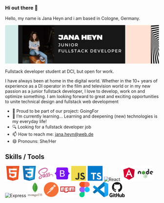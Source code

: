 ### Hi out there 👋 

Hello, my name is Jana Heyn and i am based in Cologne, Germany.

![](Readme_Banner.png)

Fullstack developer student at DCI, but open for work.

I have always been at home in the digital world. Whether in the 10+ years of experience as a DI operator in the film and television world or in my new passion as a junior fullstack developer, I love to develop, work on and optimize something. I am looking forward to great and exciting opportunities to unite technical design and fullstack web development

- 🔭 Proud to be part of our project: GoingFor
- 🌱 I’m currently learning... Learning and deepening (new) technologies is my everyday life!
- 🔍️ Looking for a fullstack developer job
- 📫 How to reach me: jana.heyn@web.de
- 😄 Pronouns: She/Her

## Skills / Tools
<p algin="left">
<img width="50" src="https://github.com/devicons/devicon/blob/master/icons/html5/html5-original.svg" alt="HTML5" title="HTML5"/>
<img width="50" src="https://github.com/devicons/devicon/blob/master/icons/css3/css3-original.svg" alt="CSS3" title="CSS3"/>
<img width="50" src="https://github.com/devicons/devicon/blob/master/icons/sass/sass-original.svg" alt="Sass" title="Sass"/>
<img width="50" src="https://github.com/devicons/devicon/blob/master/icons/bootstrap/bootstrap-original.svg" alt="Bootstrap" title="Bootstrap"/> 
<img width="50" src="https://github.com/devicons/devicon/blob/master/icons/javascript/javascript-original.svg" alt="JavaScript" title="JavaScript"/>
<img width="50" src="https://github.com/devicons/devicon/blob/master/icons/typescript/typescript-original.svg" alt="TypeScript"  title="TypeScript"/>
<img width="50" src="https://user-images.githubusercontent.com/25181517/183897015-94a058a6-b86e-4e42-a37f-bf92061753e5.png" alt="React" title="React"/>
<img width="50" src="https://github.com/devicons/devicon/blob/master/icons/angular/angular-original.svg" alt="Angular" title="Angular"/>
<img width="50" src="https://github.com/devicons/devicon/blob/master/icons/nodejs/nodejs-original-wordmark.svg" alt="Node.js" title="Node.js"/>  
<img width="50" src="https://user-images.githubusercontent.com/25181517/183859966-a3462d8d-1bc7-4880-b353-e2cbed900ed6.png" alt="Express" title="Express"/> 
<img width="50" src="https://github.com/devicons/devicon/blob/master/icons/mongodb/mongodb-original-wordmark.svg" alt="mongoDB" title="mongoDB"/>
<img width="50" src="https://github.com/devicons/devicon/blob/master/icons/postman/postman-original.svg" alt="Postman" title="Postman"/>
<img width="50" src="https://github.com/devicons/devicon/blob/master/icons/npm/npm-original-wordmark.svg" alt="npm" title="npm"/>
<img width="50" src="https://github.com/devicons/devicon/blob/master/icons/figma/figma-original.svg" alt="Figma" title="Figma"/>
<img width="50" src="https://github.com/devicons/devicon/blob/master/icons/vscode/vscode-original.svg" alt="Visual Studio Code" title="Visual Studio Code"/> 
<img width="50" src="https://github.com/devicons/devicon/blob/master/icons/github/github-original-wordmark.svg" alt="GitHub" title="GitHub"/>  
</p>





<!--
**JanaHeyn/JanaHeyn** is a ✨ _special_ ✨ repository because its `README.md` (this file) appears on your GitHub profile.

Here are some ideas to get you started:

- 🔭 I’m currently working on ...
- 🌱 I’m currently learning ...
- 👯 I’m looking to collaborate on ...
- 🤔 I’m looking for help with ...
- 💬 Ask me about ...
- 📫 How to reach me: ...
- 😄 Pronouns: ...
- ⚡ Fun fact: ...
-->
